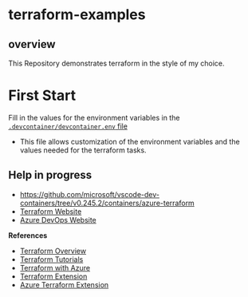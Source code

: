 # terraform-examples

## overview

This Repository demonstrates terraform in the style of my choice.

# First Start

Fill in the values for the environment variables in the [`.devcontainer/devcontainer.env` file](https://code.visualstudio.com/docs/remote/containers-advanced#_option-2-use-an-env-file)
   - This file allows customization of the environment variables and the values needed for the terraform tasks.

## Help in progress

- https://github.com/microsoft/vscode-dev-containers/tree/v0.245.2/containers/azure-terraform
- [Terraform Website](https://www.terraform.io)
- [Azure DevOps Website](https://azure.microsoft.com/en-us/services/devops/)

**References**

- [Terraform Overview](https://www.terraform.io/intro/index.html)
- [Terraform Tutorials](https://learn.hashicorp.com/terraform?utm_source=terraform_io)
- [Terraform with Azure](https://docs.microsoft.com/en-us/azure/terraform/terraform-overview)
- [Terraform Extension](https://marketplace.visualstudio.com/items?itemName=HashiCorp.terraform)
- [Azure Terraform Extension](https://marketplace.visualstudio.com/items?itemName=ms-azuretools.vscode-azureterraform)